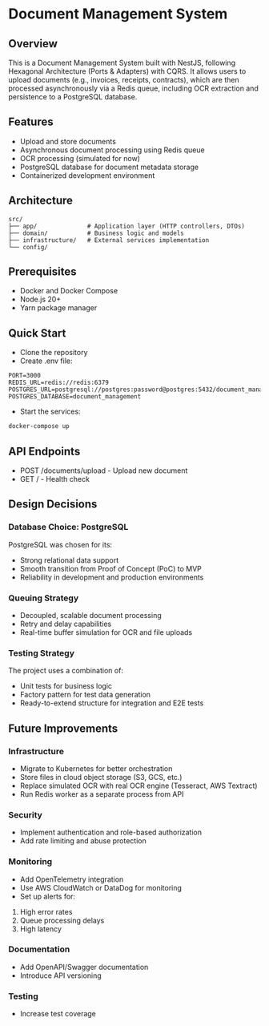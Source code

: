 # Document Management System

## Overview

This is a Document Management System built with NestJS, following Hexagonal Architecture (Ports & Adapters) with CQRS. It allows users to upload documents (e.g., invoices, receipts, contracts), which are then processed asynchronously via a Redis queue, including OCR extraction and persistence to a PostgreSQL database.

## Features
- Upload and store documents
- Asynchronous document processing using Redis queue
- OCR processing (simulated for now)
- PostgreSQL database for document metadata storage
- Containerized development environment

## Architecture
````
src/
├── app/              # Application layer (HTTP controllers, DTOs)
├── domain/           # Business logic and models
├── infrastructure/   # External services implementation
└── config/ 
````

## Prerequisites
- Docker and Docker Compose
- Node.js 20+
- Yarn package manager


## Quick Start
- Clone the repository
- Create .env file:
````
PORT=3000
REDIS_URL=redis://redis:6379
POSTGRES_URL=postgresql://postgres:password@postgres:5432/document_management
POSTGRES_DATABASE=document_management
````
- Start the services:
```bash
docker-compose up
```

## API Endpoints
- POST /documents/upload - Upload new document
- GET / - Health check

## Design Decisions

### Database Choice: PostgreSQL
PostgreSQL was chosen for its:
- Strong relational data support
- Smooth transition from Proof of Concept (PoC) to MVP
- Reliability in development and production environments

### Queuing Strategy
- Decoupled, scalable document processing
- Retry and delay capabilities
- Real-time buffer simulation for OCR and file uploads

### Testing Strategy
The project uses a combination of:
- Unit tests for business logic
- Factory pattern for test data generation
- Ready-to-extend structure for integration and E2E tests


## Future Improvements

### Infrastructure
- Migrate to Kubernetes for better orchestration
- Store files in cloud object storage (S3, GCS, etc.)
- Replace simulated OCR with real OCR engine (Tesseract, AWS Textract)
- Run Redis worker as a separate process from API

### Security
- Implement authentication and role-based authorization
- Add rate limiting and abuse protection

### Monitoring
- Add OpenTelemetry integration
- Use AWS CloudWatch or DataDog for monitoring
- Set up alerts for:
1. High error rates
2. Queue processing delays
3. High latency

### Documentation
- Add OpenAPI/Swagger documentation
- Introduce API versioning

### Testing
- Increase test coverage